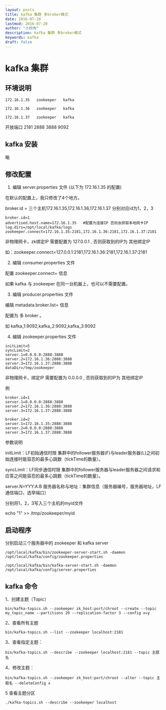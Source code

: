 ```yaml
---
layout: posts
title: kafka 集群 多broker模式
date: 2016-07-20
lastmod: 2016-07-20
author: "小炒肉"
description: kafka 集群 多broker模式
keywords: kafka
draft: false
---
```



# kafka 集群

## 环境说明

```
172.16.1.35   zookeeper   kafka

172.16.1.36   zookeeper   kafka

172.16.1.37   zookeeper   kafka
```

开放端口  2181  2888  3888   9092

 
## kafka 安装
略

 

## 修改配置

 1. 编辑  server.properties  文件  (以下为 172.16.1.35 的配置)

在默认的配置上，我只修改了4个地方。

broker.id = 
三个主机172.16.1.35,172.16.1.36,172.16.1.37
分别对应id为1，2，3

 
```
broker.id=1            
advertised.host.name=172.16.1.35   #配置为连接IP 否则会获取本地网卡IP
log.dirs=/opt/local/kafka/logs
zookeeper.connect=172.16.1.35:2181,172.16.1.36:2181,172.16.1.37:2181
```

非物理网卡，zk绑定IP 需要配置为 127.0.0.1 , 否则获取到的IP为 其他绑定IP

如：zookeeper.connect=127.0.0.1:2181,172.16.1.36:2181,172.16.1.37:2181


2. 编辑  consumer.properties 文件

配置  zookeeper.connect=  信息

如果 kafka 与 zookeeper 在同一台机器上，也可以不需要配置。


3. 编辑   producer.properties  文件

编辑 metadata.broker.list= 信息

配置为 多 broker 。

如 kafka_1:9092,kafka_2:9092,kafka_3:9092

 
4. 编辑  zookeeper.properties  文件

```
initLimit=5
syncLimit=2
server.1=0.0.0.0:2888:3888
server.2=172.16.1.36:2888:3888
server.3=172.16.1.37:2888:3888
dataDir=/tmp/zookeeper
```
 

非物理网卡，绑定IP 需要配置为 0.0.0.0 , 否则获取到的IP为 其他绑定IP


例
```
broker.id=1
server.1=0.0.0.0:2888:3888
server.2=172.16.1.36:2888:3888
server.3=172.16.1.37:2888:3888
```
 
```
broker.id=2
server.1=172.16.1.35:2888:3888
server.2=0.0.0.0:2888:3888
server.3=172.16.1.37:2888:3888
```


参数说明

initLimit：LF初始通信时限
集群中的follower服务器(F)与leader服务器(L)之间初始连接时能容忍的最多心跳数（tickTime的数量）。

syncLimit：LF同步通信时限
集群中的follower服务器与leader服务器之间请求和应答之间能容忍的最多心跳数（tickTime的数量）。

server.N=YYY:A:B
服务器名称与地址：集群信息（服务器编号，服务器地址，LF通信端口，选举端口）


分别将1，2，3写入三个主机的myid文件

echo "1" >> /tmp/zookeeper/myid


## 启动程序

分别启动三个服务器中的 zookeeper 和 kafka server 

```
/opt/local/kafka/bin/zookeeper-server-start.sh -daemon /opt/local/kafka/config/zookeeper.properties

/opt/local/kafka/bin/kafka-server-start.sh -daemon /opt/local/kafka/config/server.properties 
```
 


## kafka 命令


1、创建主题（Topic）

```
bin/kafka-topics.sh --zookeeper zk_host:port/chroot --create --topic my_topic_name --partitions 20 --replication-factor 3 --config x=y
```
 

 

2、查看所有主题

```
bin/kafka-topics.sh --list --zookeeper localhost:2181
```
 
 
3、查看指定主题：

```
bin/kafka-topics.sh --describe --zookeeper localhost:2181 --topic 主题名
```
 

4、修改主题：

```
bin/kafka-topics.sh --zookeeper zk_host:port/chroot --alter --topic 主题名 --deleteConfig x
```
 

5 查看主题分区

```
./kafka-topics.sh --describe --zookeeper localhost
```
